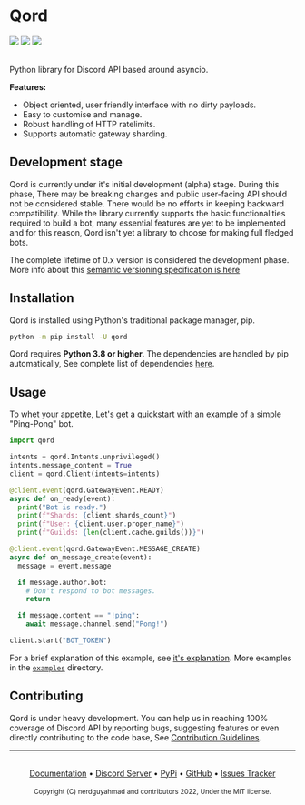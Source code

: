 
# Qord

<div>
  <img src="https://img.shields.io/discord/940601074031677448?color=%234069e2&label=Discord">
  <img src="https://img.shields.io/pypi/dm/qord?color=%233674a5">
  <img src="https://img.shields.io/github/commit-activity/w/nerdguyahmad/qord">
</div><br>

Python library for Discord API based around asyncio.

**Features:**

- Object oriented, user friendly interface with no dirty payloads.
- Easy to customise and manage.
- Robust handling of HTTP ratelimits.
- Supports automatic gateway sharding.

## Development stage
Qord is currently under it's initial development (alpha) stage. During this phase, There may be breaking changes and public user-facing API should not be considered stable. There would be no efforts in keeping backward compatibility. While the library currently supports the basic functionalities required to build a bot, many essential features are yet to be implemented and for this reason, Qord isn't yet a library to choose for making full fledged bots.

The complete lifetime of 0.x version is considered the development phase. More info about this [semantic versioning specification is here](https://semver.org/#spec-item-4)

## Installation
Qord is installed using Python's traditional package manager, pip.
```bash
python -m pip install -U qord
```

Qord requires **Python 3.8 or higher.** The dependencies are handled by pip automatically, See complete list of dependencies [here](https://github.com/nerdguyahmad/qord/blob/main/requirements.txt).

## Usage
To whet your appetite, Let's get a quickstart with an example of a simple "Ping-Pong" bot.
```py
import qord

intents = qord.Intents.unprivileged()
intents.message_content = True
client = qord.Client(intents=intents)

@client.event(qord.GatewayEvent.READY)
async def on_ready(event):
  print("Bot is ready.")
  print(f"Shards: {client.shards_count}")
  print(f"User: {client.user.proper_name}")
  print(f"Guilds: {len(client.cache.guilds())}")

@client.event(qord.GatewayEvent.MESSAGE_CREATE)
async def on_message_create(event):
  message = event.message

  if message.author.bot:
    # Don't respond to bot messages.
    return

  if message.content == "!ping":
    await message.channel.send("Pong!")

client.start("BOT_TOKEN")
```

For a brief explanation of this example, see [it's explanation](https://github.com/nerdguyahmad/qord/blob/master/examples/basic.py). More examples in the [`examples`](https://github.com/nerdguyahmad/qord/blob/master/examples) directory.

## Contributing
Qord is under heavy development. You can help us in reaching 100% coverage of Discord API by reporting bugs, suggesting features or even directly contributing to the code base, See [Contribution Guidelines](https://github.com/nerdguyahmad/qord/blob/main/CONTRIBUTING.MD).

----

<br>
<div align="center">
  <a href="https://qord.rtfd.io">Documentation</a> • <a href="https://discord.gg/nE9cGtzayA">Discord Server</a> • <a href="https://pypi.org/project/qord">PyPi</a>
  • <a href="https://github.com/nerdguyahmad/qord">GitHub</a> • <a href="https://github.com/nerdguyahmad/qord/issues">Issues Tracker</a>
  <br><br>
  <sup>Copyright (C) nerdguyahmad and contributors 2022, Under the MIT license.</sup>
</p>
